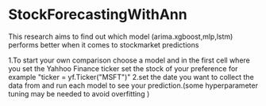 # StockForecastingWithAnn
This research aims to find out which model (arima.xgboost,mlp,lstm) performs better when it comes to stockmarket predictions

1.To start your own comparison choose a model and in the first cell where you set the Yahhoo Finance ticker set the stock of your preference for example "ticker = yf.Ticker("MSFT")"
2.set the date you want to collect the data from and run each model to see your prediction.(some hyperparameter tuning may be needed to avoid overfitting ) 

